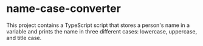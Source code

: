# name-case-converter
This project contains a TypeScript script that stores a person's name in a variable and prints the name in three different cases: lowercase, uppercase, and title case. 

